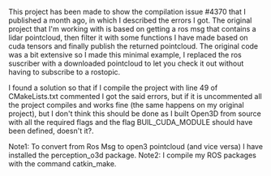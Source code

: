 This project has been made to show the compilation issue #4370 that I published a month ago, in which I described the errors I got. The original project that I'm working with is based on getting a ros msg that contains a lidar pointcloud, then filter it with some functions I have made based on cuda tensors and finally publish the returned pointcloud. The original code was a bit extensive so I made this minimal example, I replaced the ros suscriber with a downloaded pointcloud to let you check it out without having to subscribe to a rostopic.

I found a solution so that if I compile the project with line 49 of CMakeLists.txt commented I got the said errors, but if it is uncommented all the project compiles and works fine (the same happens on my original project), but I don't think this should be done as I built Open3D from source with all the required flags and the flag BUIL_CUDA_MODULE should have been defined, doesn't it?.

Note1: To convert from Ros Msg to open3 pointcloud (and vice versa) I have installed the perception_o3d package.
Note2: I compile my ROS packages with the command catkin_make.